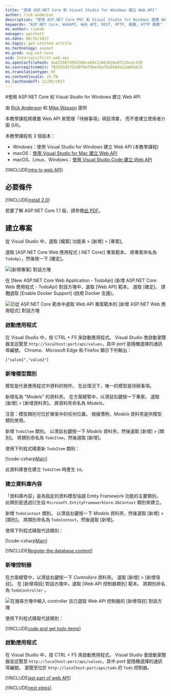 ```yaml
---
title: "使用 ASP.NET Core 和 Visual Studio for Windows 建立 Web API"
author: rick-anderson
description: "使用 ASP.NET Core MVC 和 Visual Studio for Windows 建置 Web API"
keywords: "ASP.NET Core, WebAPI, Web API, REST, HTTP, 服務, HTTP 服務"
ms.author: riande
manager: wpickett
ms.date: 08/15/2017
ms.topic: get-started-article
ms.technology: aspnet
ms.prod: asp.net-core
uid: tutorials/first-web-api
ms.openlocfilehash: da47296fd952300ce60121603834a9f22be3c339
ms.sourcegitcommit: 703593d5fd14076e79be2ba75a5b8da12a60ab15
ms.translationtype: HT
ms.contentlocale: zh-TW
ms.lasthandoff: 12/05/2017
---
```

#<a name="create-a-web-api-with-aspnet-core-and-visual-studio-for-windows"></a>使用 ASP.NET Core 和 Visual Studio for Windows 建立 Web API

由 [Rick Anderson](https://twitter.com/RickAndMSFT) 和 [Mike Wasson](https://github.com/mikewasson) 提供

本教學課程將建置 Web API 來管理「待辦事項」項目清單， 而不會建立使用者介面 (UI)。

本教學課程有 3 個版本：

* Windows：使用 Visual Studio for Windows 建立 Web API (本教學課程)
* macOS：[使用 Visual Studio for Mac 建立 Web API](xref:tutorials/first-web-api-mac)
* macOS、Linux、Windows：[使用 Visual Studio Code 建立 Web API](xref:tutorials/web-api-vsc)

<!-- WARNING: The code AND images in this doc are used by uid: tutorials/web-api-vsc, tutorials/first-web-api-mac and tutorials/first-web-api. If you change any code/images in this tutorial, update uid: tutorials/web-api-vsc -->

[!INCLUDE[intro to web API](../includes/webApi/intro.md)]

## <a name="prerequisites"></a>必要條件

[!INCLUDE[install 2.0](../includes/install2.0.md)]

若要了解 ASP.NET Core 1.1 版，請參閱[此 PDF](https://github.com/aspnet/Docs/blob/master/aspnetcore/tutorials/first-web-api/_static/_webAPI.pdf)。

## <a name="create-the-project"></a>建立專案

從 Visual Studio 中，選取 [檔案] 功能表 > [新增] > [專案]。

選取 [ASP.NET Core Web 應用程式 (.NET Core)] 專案範本。 將專案命名為 `TodoApi`，然後按一下 [確定]。

![[新增專案] 對話方塊](first-web-api/_static/new-project.png)

在 [New ASP.NET Core Web Application - TodoApi] (新增 ASP.NET Core Web 應用程式 - TodoApi) 對話方塊中，選取 [Web API] 範本。 選取 [確定]。 請**勿**選取 [Enable Docker Support] (啟用 Docker 支援)。

![已從 ASP.NET Core 範本中選取 Web API 專案範本的 [新增 ASP.NET Web 應用程式] 對話方塊](first-web-api/_static/web-api-project.png)

### <a name="launch-the-app"></a>啟動應用程式

在 Visual Studio 中，按 CTRL + F5 來啟動應用程式。 Visual Studio 會啟動瀏覽器並巡覽至 `http://localhost:port/api/values`，其中 *port* 是隨機選擇的通訊埠編號。 Chrome、Microsoft Edge 和 Firefox 顯示下列輸出：

```
["value1","value2"]
```

### <a name="add-a-model-class"></a>新增模型類別

模型是代表應用程式中資料的物件。 在此情況下，唯一的模型是待辦事項。

新增名為 "Models" 的資料夾。 在方案總管中，以滑鼠右鍵按一下專案。 選取 [新增] > [新增資料夾]。 將資料夾命名為 *Models*。

注意：模型類別可位於專案中的任何位置。 根據慣例，*Models* 資料夾是供模型類別使用。

新增 `TodoItem` 類別。 以滑鼠右鍵按一下 *Models* 資料夾，然後選取 [新增] > [類別]。 將類別命名為 `TodoItem`，然後選取 [新增]。

使用下列程式碼更新 `TodoItem` 類別：

[!code-csharp[Main](first-web-api/sample/TodoApi/Models/TodoItem.cs)]

此資料庫會在建立 `TodoItem` 時產生 `Id`。

### <a name="create-the-database-context"></a>建立資料庫內容

「資料庫內容」是為指定的資料模型協調 Entity Framework 功能的主要類別。 此類別是透過衍生自 `Microsoft.EntityFrameworkCore.DbContext` 類別來建立。

新增 `TodoContext` 類別。 以滑鼠右鍵按一下 *Models* 資料夾，然後選取 [新增] > [類別]。 將類別命名為 `TodoContext`，然後選取 [新增]。

使用下列程式碼取代該類別：

[!code-csharp[Main](first-web-api/sample/TodoApi/Models/TodoContext.cs)]

[!INCLUDE[Register the database context](../includes/webApi/register_dbContext.md)]

### <a name="add-a-controller"></a>新增控制器

在方案總管中，以滑鼠右鍵按一下 *Controllers* 資料夾。 選取 [新增] > [新增項目]。 在 [新增項目] 對話方塊中，選取 [Web API 控制器類別] 範本。 將類別命名為 `TodoController` 。

![在搜尋方塊中輸入 controller 且已選取 Web API 控制器的 [新增項目] 對話方塊](first-web-api/_static/new_controller.png)

使用下列程式碼取代該類別：

[!INCLUDE[code and get todo items](../includes/webApi/getTodoItems.md)]

### <a name="launch-the-app"></a>啟動應用程式

在 Visual Studio 中，按 CTRL + F5 來啟動應用程式。 Visual Studio 會啟動瀏覽器並巡覽至 `http://localhost:port/api/values`，其中 *port* 是隨機選擇的通訊埠編號。 瀏覽至位於 `http://localhost:port/api/todo` 的 `Todo` 控制器。

[!INCLUDE[last part of web API](../includes/webApi/end.md)]

[!INCLUDE[next steps](../includes/webApi/next.md)]

